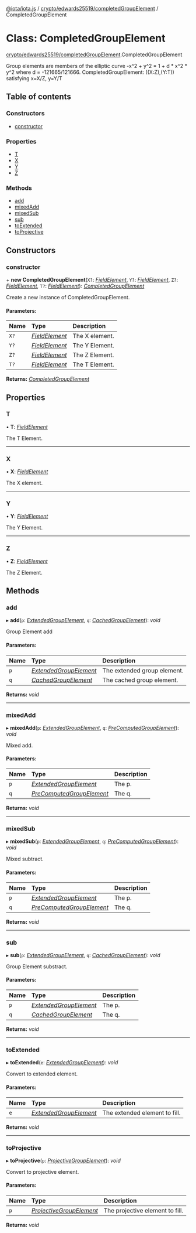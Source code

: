[@iota/iota.js](../README.md) / [crypto/edwards25519/completedGroupElement](../modules/crypto_edwards25519_completedgroupelement.md) / CompletedGroupElement

# Class: CompletedGroupElement

[crypto/edwards25519/completedGroupElement](../modules/crypto_edwards25519_completedgroupelement.md).CompletedGroupElement

Group elements are members of the elliptic curve -x^2 + y^2 = 1 + d * x^2 *
y^2 where d = -121665/121666.
CompletedGroupElement: ((X:Z),(Y:T)) satisfying x=X/Z, y=Y/T

## Table of contents

### Constructors

- [constructor](crypto_edwards25519_completedgroupelement.completedgroupelement.md#constructor)

### Properties

- [T](crypto_edwards25519_completedgroupelement.completedgroupelement.md#t)
- [X](crypto_edwards25519_completedgroupelement.completedgroupelement.md#x)
- [Y](crypto_edwards25519_completedgroupelement.completedgroupelement.md#y)
- [Z](crypto_edwards25519_completedgroupelement.completedgroupelement.md#z)

### Methods

- [add](crypto_edwards25519_completedgroupelement.completedgroupelement.md#add)
- [mixedAdd](crypto_edwards25519_completedgroupelement.completedgroupelement.md#mixedadd)
- [mixedSub](crypto_edwards25519_completedgroupelement.completedgroupelement.md#mixedsub)
- [sub](crypto_edwards25519_completedgroupelement.completedgroupelement.md#sub)
- [toExtended](crypto_edwards25519_completedgroupelement.completedgroupelement.md#toextended)
- [toProjective](crypto_edwards25519_completedgroupelement.completedgroupelement.md#toprojective)

## Constructors

### constructor

\+ **new CompletedGroupElement**(`X?`: [*FieldElement*](crypto_edwards25519_fieldelement.fieldelement.md), `Y?`: [*FieldElement*](crypto_edwards25519_fieldelement.fieldelement.md), `Z?`: [*FieldElement*](crypto_edwards25519_fieldelement.fieldelement.md), `T?`: [*FieldElement*](crypto_edwards25519_fieldelement.fieldelement.md)): [*CompletedGroupElement*](crypto_edwards25519_completedgroupelement.completedgroupelement.md)

Create a new instance of CompletedGroupElement.

#### Parameters:

| Name | Type | Description |
| :------ | :------ | :------ |
| `X?` | [*FieldElement*](crypto_edwards25519_fieldelement.fieldelement.md) | The X element. |
| `Y?` | [*FieldElement*](crypto_edwards25519_fieldelement.fieldelement.md) | The Y Element. |
| `Z?` | [*FieldElement*](crypto_edwards25519_fieldelement.fieldelement.md) | The Z Element. |
| `T?` | [*FieldElement*](crypto_edwards25519_fieldelement.fieldelement.md) | The T Element. |

**Returns:** [*CompletedGroupElement*](crypto_edwards25519_completedgroupelement.completedgroupelement.md)

## Properties

### T

• **T**: [*FieldElement*](crypto_edwards25519_fieldelement.fieldelement.md)

The T Element.

___

### X

• **X**: [*FieldElement*](crypto_edwards25519_fieldelement.fieldelement.md)

The X element.

___

### Y

• **Y**: [*FieldElement*](crypto_edwards25519_fieldelement.fieldelement.md)

The Y Element.

___

### Z

• **Z**: [*FieldElement*](crypto_edwards25519_fieldelement.fieldelement.md)

The Z Element.

## Methods

### add

▸ **add**(`p`: [*ExtendedGroupElement*](crypto_edwards25519_extendedgroupelement.extendedgroupelement.md), `q`: [*CachedGroupElement*](crypto_edwards25519_cachedgroupelement.cachedgroupelement.md)): *void*

Group Element add

#### Parameters:

| Name | Type | Description |
| :------ | :------ | :------ |
| `p` | [*ExtendedGroupElement*](crypto_edwards25519_extendedgroupelement.extendedgroupelement.md) | The extended group element. |
| `q` | [*CachedGroupElement*](crypto_edwards25519_cachedgroupelement.cachedgroupelement.md) | The cached group element. |

**Returns:** *void*

___

### mixedAdd

▸ **mixedAdd**(`p`: [*ExtendedGroupElement*](crypto_edwards25519_extendedgroupelement.extendedgroupelement.md), `q`: [*PreComputedGroupElement*](crypto_edwards25519_precomputedgroupelement.precomputedgroupelement.md)): *void*

Mixed add.

#### Parameters:

| Name | Type | Description |
| :------ | :------ | :------ |
| `p` | [*ExtendedGroupElement*](crypto_edwards25519_extendedgroupelement.extendedgroupelement.md) | The p. |
| `q` | [*PreComputedGroupElement*](crypto_edwards25519_precomputedgroupelement.precomputedgroupelement.md) | The q. |

**Returns:** *void*

___

### mixedSub

▸ **mixedSub**(`p`: [*ExtendedGroupElement*](crypto_edwards25519_extendedgroupelement.extendedgroupelement.md), `q`: [*PreComputedGroupElement*](crypto_edwards25519_precomputedgroupelement.precomputedgroupelement.md)): *void*

Mixed subtract.

#### Parameters:

| Name | Type | Description |
| :------ | :------ | :------ |
| `p` | [*ExtendedGroupElement*](crypto_edwards25519_extendedgroupelement.extendedgroupelement.md) | The p. |
| `q` | [*PreComputedGroupElement*](crypto_edwards25519_precomputedgroupelement.precomputedgroupelement.md) | The q. |

**Returns:** *void*

___

### sub

▸ **sub**(`p`: [*ExtendedGroupElement*](crypto_edwards25519_extendedgroupelement.extendedgroupelement.md), `q`: [*CachedGroupElement*](crypto_edwards25519_cachedgroupelement.cachedgroupelement.md)): *void*

Group Element substract.

#### Parameters:

| Name | Type | Description |
| :------ | :------ | :------ |
| `p` | [*ExtendedGroupElement*](crypto_edwards25519_extendedgroupelement.extendedgroupelement.md) | The p. |
| `q` | [*CachedGroupElement*](crypto_edwards25519_cachedgroupelement.cachedgroupelement.md) | The q. |

**Returns:** *void*

___

### toExtended

▸ **toExtended**(`e`: [*ExtendedGroupElement*](crypto_edwards25519_extendedgroupelement.extendedgroupelement.md)): *void*

Convert to extended element.

#### Parameters:

| Name | Type | Description |
| :------ | :------ | :------ |
| `e` | [*ExtendedGroupElement*](crypto_edwards25519_extendedgroupelement.extendedgroupelement.md) | The extended element to fill. |

**Returns:** *void*

___

### toProjective

▸ **toProjective**(`p`: [*ProjectiveGroupElement*](crypto_edwards25519_projectivegroupelement.projectivegroupelement.md)): *void*

Convert to projective element.

#### Parameters:

| Name | Type | Description |
| :------ | :------ | :------ |
| `p` | [*ProjectiveGroupElement*](crypto_edwards25519_projectivegroupelement.projectivegroupelement.md) | The projective element to fill. |

**Returns:** *void*
